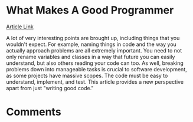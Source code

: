
# What Makes A Good Programmer

[Article Link](https://henrikwarne.com/2014/06/30/what-makes-a-good-programmer/)

A lot of very interesting points are brought up, including things that you wouldn't expect. For example, naming things in code and the way you actually approach problems are all extremely important. You need to not only rename variables and classes in a way that future you can easily understand, but also others reading your code can too. As well, breaking problems down into manageable tasks is crucial to software development, as some projects have massive scopes. The code must be easy to understand, implement, and test. This article provides a new perspective apart from just "writing good code."

# Comments

